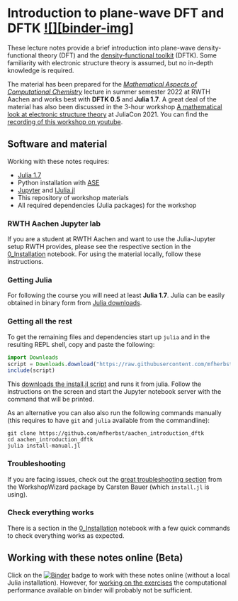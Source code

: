 # Introduction to plane-wave DFT and DFTK  [![][binder-img]][binder-url]

These lecture notes provide a brief introduction
into plane-wave density-functional theory (DFT)
and the [density-functional toolkit](https://dftk.org) (DFTK).
Some familiarity with electronic structure theory
is assumed, but no in-depth knowledge is required.

The material has been prepared for the
[*Mathematical Aspects of Computational Chemistry*](http://www.acom.rwth-aachen.de/3teaching/0classes/archiv/mathchem)
lecture in summer semester 2022 at RWTH Aachen
and works best with **DFTK 0.5** and **Julia 1.7**.
A great deal of the material has also been discussed
in the 3-hour workshop
[A mathematical look at electronic structure theory](https://michael-herbst.com/teaching/2021-juliacon-workshop-dftk/) at JuliaCon 2021.
You can find the [recording of this workshop on youtube](https://www.youtube.com/watch?v=HvpPMWVm8aw).

## Software and material
Working with these notes requires:
- [Julia 1.7](https://julialang.org/downloads/)
- Python installation with [ASE](https://wiki.fysik.dtu.dk/ase/)
- [Jupyter](https://jupyter.org/) and [IJulia.jl](https://github.com/JuliaLang/IJulia.jl)
- This repository of workshop materials
- All required dependencies (Julia packages) for the workshop

### RWTH Aachen Jupyter lab
If you are a student at RWTH Aachen and want to use the Julia-Jupyter setup
RWTH provides, please see the respective section in the
[0_Installation](0_Installation.ipynb) notebook. For using the material
locally, follow these instructions.

### Getting Julia
For following the course you will need at least **Julia 1.7**.
Julia can be easily obtained in binary form from [Julia downloads](https://julialang.org/downloads/).

### Getting all the rest
To get the remaining files and dependencies
start up `julia` and in the resulting REPL shell,
copy and paste the following:

```julia
import Downloads
script = Downloads.download("https://raw.githubusercontent.com/mfherbst/aachen_introduction_dftk/master/install.jl")
include(script)
```
This [downloads the install.jl script](https://raw.githubusercontent.com/mfherbst/aachen_introduction_dftk/master/install.jl)
and runs it from julia.
Follow the instructions on the screen and start the Jupyter notebook server
with the command that will be printed.

As an alternative you can also also run the following commands manually
(this requires to have `git` and `julia` available from the commandline):
```
git clone https://github.com/mfherbst/aachen_introduction_dftk
cd aachen_introduction_dftk
julia install-manual.jl
```

### Troubleshooting
If you are facing issues, check out
the [great troubleshooting section](https://carstenbauer.github.io/WorkshopWizard.jl/dev/troubleshooting/)
from the WorkshopWizard package by Carsten Bauer (which `install.jl` is using).

### Check everything works
There is a section in the [0_Installation](0_Installation.ipynb) notebook
with a few quick commands to check everything works as expected.

## Working with these notes online (Beta)
Click on the [![Binder](https://mybinder.org/badge_logo.svg)][binder-url]
badge to work with these notes online (without a local Julia installation).
However, for [working on the exercises](https://nbviewer.jupyter.org/github/mfherbst/aachen_introduction_dftk/blob/master/7_Exercises.ipynb)
the computational performance available on binder will probably not be sufficient.

[binder-url]: https://mybinder.org/v2/gh/mfherbst/aachen_introduction_dftk/master